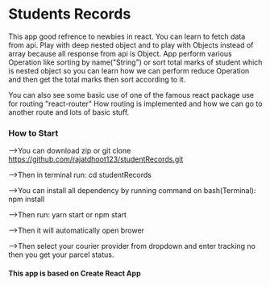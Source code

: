 # Students Records
This app good refrence to newbies in react.
You can learn to fetch data from api.
Play with deep nested object and to play with Objects instead of array because all response from api is Object.
App perform various Operation like sorting by name("String") or sort total marks of student which is nested object so you can learn how we can perform reduce Operation and then get the total marks then sort according to it.

You can also see some basic use of one of the famous react package use for routing "react-router"
How routing is implemented and how we can go to another route and lots of basic stuff.

### How to Start

-->You can download zip or git clone https://github.com/rajatdhoot123/studentRecords.git

-->Then in terminal run: cd studentRecords

-->You can install all dependency by running command on bash(Terminal):   npm install

-->Then run:  yarn start or npm start

-->Then it will automatically open brower

-->Then select your courier provider from dropdown and enter tracking no then you get your parcel status.


#### This app is based on Create React App